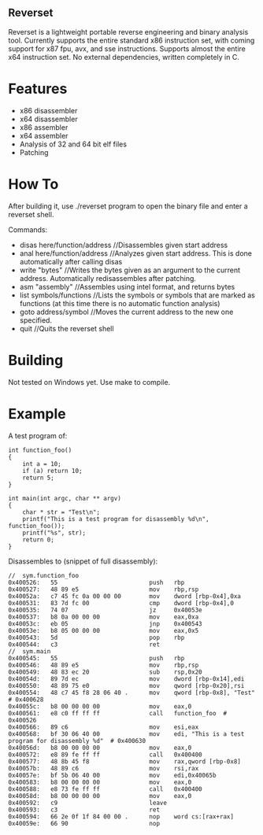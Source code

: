 ## Reverset

Reverset is a lightweight portable reverse engineering and binary analysis tool. Currently supports the entire standard x86 instruction set, with coming support for x87 fpu, avx, and sse instructions. Supports almost the entire x64 instruction set.
No external dependencies, written completely in C.

# Features

* x86 disassembler
* x64 disassembler
* x86 assembler
* x64 assembler
* Analysis of 32 and 64 bit elf files
* Patching

# How To

After building it, use ./reverset program to open the binary file and enter a reverset shell.

Commands:

* disas here/function/address //Disassembles given start address
* anal here/function/address //Analyzes given start address. This is done automatically after calling disas
* write "bytes"		     //Writes the bytes given as an argument to the current address. Automatically redisassembles after patching.
* asm   "assembly"	     //Assembles using intel format, and returns bytes
* list symbols/functions     //Lists the symbols or symbols that are marked as functions (at this time there is no automatic function analysis)
* goto address/symbol	     //Moves the current address to the new one specified. 
* quit			     //Quits the reverset shell

# Building

Not tested on Windows yet. Use make to compile.

# Example
A test program of:
```
int function_foo()
{
	int a = 10;
	if (a) return 10;
	return 5;
}

int main(int argc, char ** argv)
{
	char * str = "Test\n";
	printf("This is a test program for disassembly %d\n", function_foo());
	printf("%s", str);
	return 0;
}
```

Disassembles to (snippet of full disassembly): 
```
//	sym.function_foo
0x400526:   55                      	push   rbp
0x400527:   48 89 e5                	mov    rbp,rsp
0x40052a:   c7 45 fc 0a 00 00 00    	mov    dword [rbp-0x4],0xa
0x400531:   83 7d fc 00             	cmp    dword [rbp-0x4],0
0x400535:   74 07                   	jz     0x40053e
0x400537:   b8 0a 00 00 00          	mov    eax,0xa
0x40053c:   eb 05                   	jnp    0x400543
0x40053e:   b8 05 00 00 00          	mov    eax,0x5
0x400543:   5d                      	pop    rbp
0x400544:   c3                      	ret    
//	sym.main
0x400545:   55                      	push   rbp
0x400546:   48 89 e5                	mov    rbp,rsp
0x400549:   48 83 ec 20             	sub    rsp,0x20
0x40054d:   89 7d ec                	mov    dword [rbp-0x14],edi
0x400550:   48 89 75 e0             	mov    qword [rbp-0x20],rsi
0x400554:   48 c7 45 f8 28 06 40 .   	mov    qword [rbp-0x8], "Test"	 # 0x400628
0x40055c:   b8 00 00 00 00          	mov    eax,0
0x400561:   e8 c0 ff ff ff          	call   function_foo	 # 0x400526
0x400566:   89 c6                   	mov    esi,eax
0x400568:   bf 30 06 40 00          	mov    edi, "This is a test program for disassembly %d"	 # 0x400630
0x40056d:   b8 00 00 00 00          	mov    eax,0
0x400572:   e8 89 fe ff ff          	call   0x400400
0x400577:   48 8b 45 f8             	mov    rax,qword [rbp-0x8]
0x40057b:   48 89 c6                	mov    rsi,rax
0x40057e:   bf 5b 06 40 00          	mov    edi,0x40065b
0x400583:   b8 00 00 00 00          	mov    eax,0
0x400588:   e8 73 fe ff ff          	call   0x400400
0x40058d:   b8 00 00 00 00          	mov    eax,0
0x400592:   c9                      	leave  
0x400593:   c3                      	ret    
0x400594:   66 2e 0f 1f 84 00 00 .   	nop    word cs:[rax+rax]
0x40059e:   66 90                   	nop    

```
